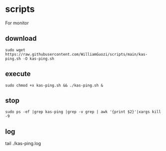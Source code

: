 # scripts
For monitor 

## download
`sudo wget https://raw.githubusercontent.com/WilliamGuozi/scripts/main/kas-ping.sh -O kas-ping.sh`

## execute
`sudo chmod +x kas-ping.sh && ./kas-ping.sh &`

## stop 
`sudo ps -ef |grep kas-ping |grep -v grep | awk '{print $2}'|xargs kill -9`

## log
tail ./kas-ping.log
